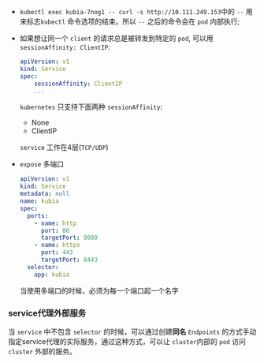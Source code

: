 - `kubectl exec kubia-7nog1 -- curl -s http://10.111.249.153`中的 `--` 用来标志`kubectl` 命令选项的结束。所以 `--` 之后的命令会在 `pod` 内部执行;
- 如果想让同一个 `client` 的请求总是被转发到特定的 `pod`, 可以用 `sessionAffinity: ClientIP`:

	```yaml
	apiVersion: v1
	kind: Service
	spec:
		sessionAffinity: ClientIP
		...
	```
	`kubernetes` 只支持下面两种 `sessionAffinity`:
	- None
	- ClientIP
	
	`service` 工作在4层(`TCP/UDP`)
	
- `expose` 多端口	

	```yaml
	apiVersion: v1
	kind: Service
	metadata: null
	name: kubia
	spec:
	  ports:
	    - name: http
	      port: 80
	      targetPort: 8080
	    - name: https
	      port: 443
	      targetPort: 8443
	  selector:
	    app: kubia
	```
	当使用多端口的时候，必须为每一个端口起一个名字
	

### service代理外部服务	

当 `service` 中不包含 `selector` 的时候，可以通过创建**同名** `Endpoints` 的方式手动指定service代理的实际服务，通过这种方式，可以让 `cluster`内部的 `pod` 访问 `cluster` 外部的服务。

























	
	
